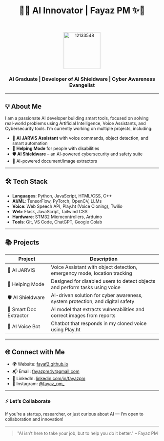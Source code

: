 <h1 align="center">🤖✨ AI Innovator | Fayaz PM ✨🤖</h1>

<div style="text-align: center;">
  <br><br>
  <img src="https://i.ibb.co/99NvLymB/12133548.png" alt="12133548" width="120"/>
</div>




<h3 align="center">AI Graduate | Developer of <strong>AI Shieldware</strong> | Cyber Awareness Evangelist</h3>

---

## 💡 About Me

I am a passionate AI developer building smart tools, focused on solving real-world problems using Artificial Intelligence, Voice Assistants, and Cybersecurity tools. I’m currently working on multiple projects, including:

- 🧠 **AI JARVIS Assistant** with voice commands, object detection, and smart automation  
- 🤖 **Helping Mode** for people with disabilities  
- 🛡️ **AI Shieldware** – an AI-powered cybersecurity and safety suite  
- 📸 AI-powered document/image extractors  

---

## 🛠️ Tech Stack

- **Languages**: Python, JavaScript, HTML/CSS, C++
- **AI/ML**: TensorFlow, PyTorch, OpenCV, LLMs
- **Voice**: Web Speech API, Play.ht (Voice Cloning), Twilio
- **Web**: Flask, JavaScript, Tailwind CSS
- **Hardware**: STM32 Microcontrollers, Arduino
- **Tools**: Git, VS Code, ChatGPT, Google Colab

---

## 📚 Projects

| Project | Description |
|--------|-------------|
| 🧠 AI JARVIS | Voice Assistant with object detection, emergency mode, location tracking |
| 🤖 Helping Mode | Designed for disabled users to detect objects and perform tasks using voice |
| 🛡️ AI Shieldware | AI-driven solution for cyber awareness, system protection, and digital safety |
| 📄 Smart Doc Extractor | AI model that extracts vulnerabilities and correct images from reports |
| 🎤 AI Voice Bot | Chatbot that responds in my cloned voice using Play.ht |

---

## 🌐 Connect with Me

- 🌍 Website: [fayaf2.github.io](https://fayaf2.github.io)
- 📬 Email: fayazpm4v@gmail.com
- 💼 LinkedIn: [linkedin.com/in/fayazpm](https://linkedin.com/in/fayazpm)
- 📸 Instagram: [@fayaz_pm_](https://instagram.com/fayaz_pm_)

---

### ⚡ Let’s Collaborate
If you're a startup, researcher, or just curious about AI — I'm open to collaboration and innovation!

---

> "AI isn’t here to take your job, but to help you do it better." – Fayaz PM
